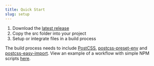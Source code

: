 ```yaml
---
title: Quick Start
slug: setup
---
```


1. Download the [latest release](https://github.com/felixdorner/baseline/releases/latest)
2. Copy the src folder into your project
3. Setup or integrate files in a build process

<span class="aside-txt">The build process needs to include [PostCSS](http://postcss.org/), [postcss-preset-env](https://preset-env.cssdb.org/) and [postcss-easy-import](https://github.com/TrySound/postcss-easy-import). View an example of a workflow with simple NPM scripts [here](https://gist.github.com/felixdorner/278fa705aa37cb369a809a4151c7d701).</span>
